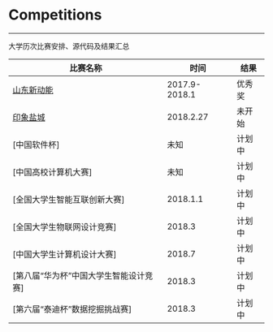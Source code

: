 # Competitions
---
大学历次比赛安排、源代码及结果汇总

比赛名称 | 时间 | 结果
--- | --- | ---
[山东新动能](https://github.com/ETCartman/SDXinDongNeng2017) | 2017.9-2018.1 | 优秀奖
[印象盐城](https://tianchi.aliyun.com/competition/introduction.htm?raceId=231641)| 2018.2.27 | 未开始
[中国软件杯] | 未知 | 计划中
[中国高校计算机大赛] | 未知 | 计划中
[全国大学生智能互联创新大赛] | 2018.1.1  | 计划中
[全国大学生物联网设计竞赛] | 2018.3 | 计划中
[中国大学生计算机设计大赛] | 2018.7 | 计划中
[第八届“华为杯”中国大学生智能设计竞赛] | 2018.3 | 计划中
[第六届“泰迪杯”数据挖掘挑战赛] | 2018.3 | 计划中




